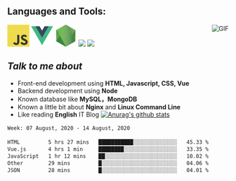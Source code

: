 ## **Languages and Tools:**      
<code><img height="50" style="max-width: 80px;" src="https://raw.githubusercontent.com/github/explore/80688e429a7d4ef2fca1e82350fe8e3517d3494d/topics/javascript/javascript.png"></code>
<code><img height="50" style="max-width: 80px;" src="https://raw.githubusercontent.com/github/explore/80688e429a7d4ef2fca1e82350fe8e3517d3494d/topics/vue/vue.png"></code>
<code><img height="50" style="max-width: 80px;" src="https://raw.githubusercontent.com/github/explore/80688e429a7d4ef2fca1e82350fe8e3517d3494d/topics/nodejs/nodejs.png"></code>
<code><img height="50" style="max-width: 80px;" src="https://img.shields.io/badge/-HTML5-E34F26?style=flat&logo=html5&logoColor=white"></code>
<code><img height="50" style="max-width: 80px;" src="https://img.shields.io/badge/-CSS3-1572B6?style=flat&logo=css3"></code>
<img align="right" alt="GIF" src="https://media.giphy.com/media/iIqmM5tTjmpOB9mpbn/giphy.gif" />
## *Talk to me about*
- Front-end development using **HTML, Javascript, CSS, Vue**
- Backend development using **Node**
- Known database like **MySQL，MongoDB**
- Known a little bit about **Nginx** and **Linux Command Line**
- Like reading **English** IT Blog
[![Anurag's github stats](https://github-readme-stats.vercel.app/api?username=qdi5)](https://github.com/anuraghazra/github-readme-stats)
<!--START_SECTION:waka-->
```text
Week: 07 August, 2020 - 14 August, 2020

HTML         5 hrs 27 mins   ███████████░░░░░░░░░░░░░░   45.33 % 
Vue.js       4 hrs 1 min     ████████░░░░░░░░░░░░░░░░░   33.35 % 
JavaScript   1 hr 12 mins    ██░░░░░░░░░░░░░░░░░░░░░░░   10.02 % 
Other        29 mins         █░░░░░░░░░░░░░░░░░░░░░░░░   04.06 % 
JSON         28 mins         █░░░░░░░░░░░░░░░░░░░░░░░░   04.01 %
```
<!--END_SECTION:waka-->
